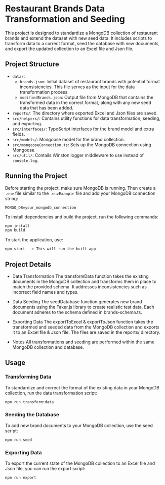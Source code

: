 # Restaurant Brands Data Transformation and Seeding

This project is designed to standardize a MongoDB collection of restaurant brands and extend the dataset with new seed data. It includes scripts to transform data to a correct format, seed the database with new documents, and export the updated collection to an Excel file and Json file.

## Project Structure

- `data/`:
  - `brands.json`: Initial dataset of restaurant brands with potential format inconsistencies. This file serves as the input for the data transformation process.
  - `modifiedBrands.json`: Output file from MongoDB that contains the transformed data in the correct format, along with any new seed data that has been added.
- `reports/`: The directory where exported Excel and Json files are saved.
- `src/helpers/`: Contains utility functions for data transformation, seeding, and exporting.
- `src/interfaces/`: TypeScript interfaces for the brand model and extra fields.
- `src/models/`: Mongoose model for the brand collection.
- `src/mongooseConnection.ts`: Sets up the MongoDB connection using Mongoose.
- `src/util/`: Contails Winston logger middleware to use instead of `console.log`.

## Running the Project

Before starting the project, make sure MongoDB is running. Then create a `.env` file similar to the `.envExample` file and add your MongoDB connection string:

```plaintext
MONGO_DB=your_mongodb_connection
```

To install dependencies and build the project, run the following commands:

```bash
npm install
npm build
```

To start the application, use:

```bash
npm start --> This will run the built app
```

## Project Details

- Data Transformation
  The transformData function takes the existing documents in the MongoDB collection and transforms them in place to match the provided schema. It addresses inconsistencies such as incorrect field names and types.

- Data Seeding
  The seedDatabase function generates new brand documents using the Faker.js library to create realistic test data. Each document adheres to the schema defined in brands-schema.ts.

- Exporting Data
  The exportToExcel & exportToJson function takes the transformed and seeded data from the MongoDB collection and exports it to an Excel file & Json file. The files are saved in the reports/ directory.

- Notes
  All transformations and seeding are performed within the same MongoDB collection and database.

## Usage

### Transforming Data

To standardize and correct the format of the existing data in your MongoDB collection, run the data transformation script:

```bash
npm run transform:data
```

### Seeding the Database

To add new brand documents to your MongoDB collection, use the seed script:

```bash
npm run seed
```

### Exporting Data

To export the current state of the MongoDB collection to an Excel file and Json file, you can run the export script:

```bash
npm run export
```
